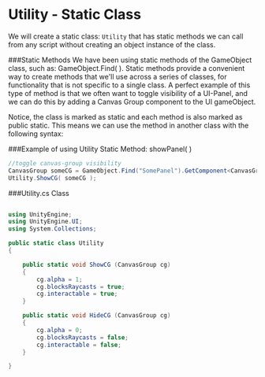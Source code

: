# Utility - Static Class

We will create a static class: `Utility` that has static methods we can call from any script without creating an object instance of the class.  

###Static Methods
We have been using static methods of the GameObject class, such as: GameObject.Find( ). Static methods provide a convenient way to create methods that we'll use across a series of classes, for functionality that is not specific to a single class.  A perfect example of this type of method is that we often want to toggle visibility of a UI-Panel, and we can do this by adding a Canvas Group component to the UI gameObject.

Notice, the class is marked as static and each method is also marked as public static.  This means we can use the method in another class with the following syntax:

###Example of using Utility Static Method: showPanel( )

```C#
//toggle canvas-group visibility
CanvasGroup someCG = GameObject.Find("SomePanel").GetComponent<CanvasGroup>();
Utility.ShowCG( someCG );

```

###Utility.cs Class
```C#

using UnityEngine;
using UnityEngine.UI;
using System.Collections;

public static class Utility
{

	public static void ShowCG (CanvasGroup cg)
	{
		cg.alpha = 1;
		cg.blocksRaycasts = true;
		cg.interactable = true;
	}

	public static void HideCG (CanvasGroup cg)
	{
		cg.alpha = 0;
		cg.blocksRaycasts = false;
		cg.interactable = false;
	}

}
```
